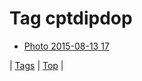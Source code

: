 <!--
title: Tag cptdipdop
date: 2020-06-28T15:26:58.617Z
tags:
-->
# Tag cptdipdop

 * [Photo 2015-08-13 17](126601335814.md)

| [Tags](tags.md) | [Top](index.md) |
